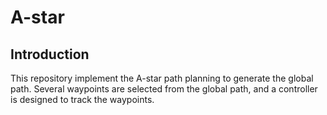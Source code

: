 # A-star
## Introduction
This repository implement the A-star path planning to generate the global path. Several waypoints are selected from the global path, and a controller is designed to track the waypoints.
